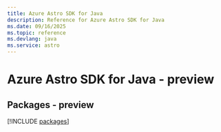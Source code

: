 ```yaml
---
title: Azure Astro SDK for Java
description: Reference for Azure Astro SDK for Java
ms.date: 09/16/2025
ms.topic: reference
ms.devlang: java
ms.service: astro
---
```

# Azure Astro SDK for Java - preview
## Packages - preview
[!INCLUDE [packages](astro-index.md)]
